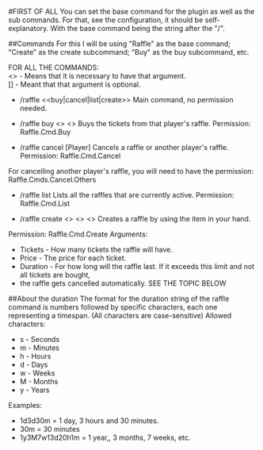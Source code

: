 #FIRST OF ALL
You can set the base command for the plugin as well as the sub commands. For that, see the configuration, it should
be self-explanatory. With the base command being the string after the "/".


##Commands
For this I will be using "Raffle" as the base command; "Create" as the create subcommand; "Buy" as the buy subcommand,
etc.

FOR ALL THE COMMANDS:  
<> - Means that it is necessary to have that argument.  
[] - Meant that that argument is optional.
	
* /raffle <<buy|cancel|list|create>>
Main command, no permission needed.

* /raffle buy <<Player>> <<Amount>>
Buys the tickets from that player's raffle.
Permission: Raffle.Cmd.Buy
	
* /raffle cancel [Player]
Cancels a raffle or another player's raffle.
Permission: Raffle.Cmd.Cancel
	
For cancelling another player's raffle, you will need to have the permission: Raffle.Cmds.Cancel.Others
	
* /raffle list
Lists all the raffles that are currently active.
Permission: Raffle.Cmd.List
	
* /raffle create <<Tickets>> <<Price>> <<Duration>>
Creates a raffle by using the item in your hand.

Permission: Raffle.Cmd.Create
Arguments:
* Tickets - How many tickets the raffle will have.
* Price - The price for each ticket.
* Duration - For how long will the raffle last. If it exceeds this limit and not all tickets are bought,
* the raffle gets cancelled automatically. SEE THE TOPIC BELOW
	
##About the duration
The format for the duration string of the raffle command is numbers followed by specific characters, each one representing
a timespan. (All characters are case-sensitive)
Allowed characters:
* s - Seconds
* m - Minutes
* h - Hours
* d - Days
* w - Weeks
* M - Months
* y - Years

Examples:
* 1d3d30m = 1 day, 3 hours and 30 minutes.
* 30m = 30 minutes
* 1y3M7w13d20h1m = 1 year,, 3 months, 7 weeks, etc.
		
		
	
	